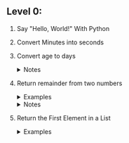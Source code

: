 ## Level 0:
1.  Say "Hello, World!" With Python
1.  Convert Minutes into seconds
1.  Convert age to days <details><summary>Notes</summary>
    - Use 365 days as the length of a year for this challenge.
    - Ignore leap years and days between last birthday and now.
    - Expect only positive integer inputs.</details
  1. Return remainder from two numbers<details><summary>Examples</summary>
      ```
      remainder(1, 3) ➞ 1
     remainder(3, 4) ➞ 3
     remainder(5, 5) ➞ 0
      remainder(7, 2) ➞ 1
      ```
      </details>
      <details><summary>Notes</summary>
         - Only use positive integers.
      </details>


1. Return the First Element in a List <details><summary>Examples</summary>
    ```python
      get_first_value([1, 2, 3]) ➞ 1
      get_first_value([80, 5, 100]) ➞ 80
      get_first_value([-500, 0, 50]) ➞ -500
    ```
    </details>
